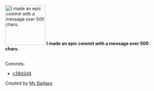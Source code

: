 <img src="https://my-badges.github.io/my-badges/epic-commit.png" alt="I made an epic commit with a message over 500 chars." title="I made an epic commit with a message over 500 chars." width="128">
<strong>I made an epic commit with a message over 500 chars.</strong>
<br><br>

Commits:

- <a href="https://github.com/artemmufazalov/social_network/commit/c38d2d454ec2e3bc00ba1183cd382c45ebdaf29a">c38d2d4</a>


Created by <a href="https://github.com/my-badges/my-badges">My Badges</a>